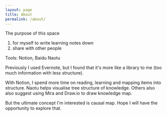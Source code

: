 ```yaml
---
layout: page
title: About
permalink: /about/
---
```


The purpose of this space

1. for myself to write learning notes down
2. share with other people

Tools: Notion, Baidu Naotu

Previously I used Evernote, but I found that it's more like a library to me (too much information with less structure). 

With Notion, I spend more time on reading, learning and mapping items into structure.
Naotu helps visualise tree structure of knowledge. Others also also suggest using Mira and Draw.io to draw knowledge map.

But the ultimate concept I'm interested is causal map. Hope I will have the opportunity to explore that.